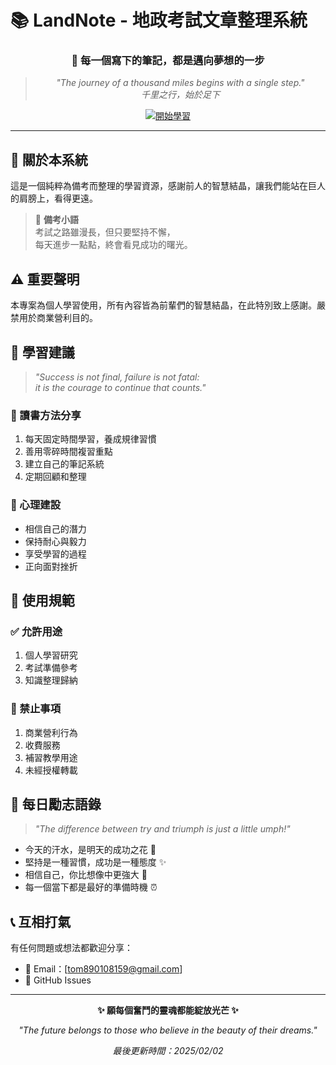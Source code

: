 # 📚 LandNote - 地政考試文章整理系統

<div align="center">

### 🌟 每一個寫下的筆記，都是邁向夢想的一步

> *"The journey of a thousand miles begins with a single step."*  
> *千里之行，始於足下*

[![開始學習](https://img.shields.io/badge/開始學習-立即前往文章區-brightgreen?style=for-the-badge&logo=github)](https://github.com/tomisagoodguy/landnote/tree/main/landnotev3/real_estate_articles)

</div>

---

## 📖 關於本系統

這是一個純粹為備考而整理的學習資源，感謝前人的智慧結晶，讓我們能站在巨人的肩膀上，看得更遠。

> 💭 **備考小語**  
> 考試之路雖漫長，但只要堅持不懈，  
> 每天進步一點點，終會看見成功的曙光。

## ⚠️ 重要聲明

本專案為個人學習使用，所有內容皆為前輩們的智慧結晶，在此特別致上感謝。嚴禁用於商業營利目的。

## 🌱 學習建議

> *"Success is not final, failure is not fatal:   
> it is the courage to continue that counts."*

### 📝 讀書方法分享
1. 每天固定時間學習，養成規律習慣
2. 善用零碎時間複習重點
3. 建立自己的筆記系統
4. 定期回顧和整理

### 💪 心理建設
- 相信自己的潛力
- 保持耐心與毅力
- 享受學習的過程
- 正向面對挫折

## 📜 使用規範

### ✅ 允許用途
1. 個人學習研究
2. 考試準備參考
3. 知識整理歸納

### 🚫 禁止事項
1. 商業營利行為
2. 收費服務
3. 補習教學用途
4. 未經授權轉載

## 📌 每日勵志語錄

> *"The difference between try and triumph is just a little umph!"*

- 今天的汗水，是明天的成功之花 🌸
- 堅持是一種習慣，成功是一種態度 ✨
- 相信自己，你比想像中更強大 💪
- 每一個當下都是最好的準備時機 ⏰

## 📞 互相打氣

有任何問題或想法都歡迎分享：
- 📧 Email：[tom890108159@gmail.com]
- 💬 GitHub Issues

---

<div align="center">

**✨ 願每個奮鬥的靈魂都能綻放光芒 ✨**

*"The future belongs to those who believe in the beauty of their dreams."*

*最後更新時間：2025/02/02*

</div>